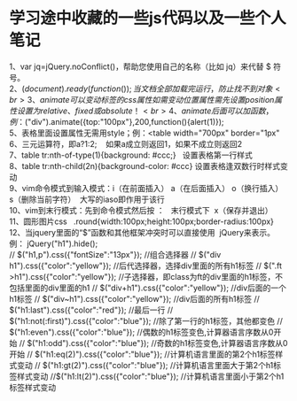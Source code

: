学习途中收藏的一些js代码以及一些个人笔记<br> 
===
1、var jq=jQuery.noConflict()，帮助您使用自己的名称（比如 jq）来代替 $ 符号。<br>
2、$(document).ready(function(){  });     当文档全部加载完运行，防止找不到对象<br>
3、animate可以变动标签的css属性   如需变动位置属性需先设置 position 属性设置为 relative、fixed 或 absolute！<br>
4、animate后面可以加函数，例：$("div").animate({top:"100px"},200,function(){alert(1)});   <br>
5、表格里面设置属性无需用style；例：<table width="700px" border="1px" <br>
6、三元运算符，即a?1:2;    如果a成立则返回1，如果不成立则返回2 <br>
7、table tr:nth-of-type(1){background: #ccc;}   设置表格第一行样式<br>
8、table tr:nth-child(2n){background-color: #ccc} 设置表格逢双数行时样式变动 <br>
9、vim命令模式到输入模式：i（在前面插入） a（在后面插入） o（换行插入） s（删除当前字符）  大写的iaso即作用于该行<br>
10、vim到末行模式：先到命令模式然后按 ：   末行模式下  x（保存并退出）<br>
11、圆形图片css    .round{width:100px;height:100px;border-radius:100px} <br>
12、当jquery里面的“$”函数和其他框架冲突时可以直接使用  jQuery来表示。例：	jQuery("h1").hide();  <br>
            // $("h1,p").css({"fontSize":"13px"});    //组合选择器
            // $("div h1").css({"color":"yellow"});        //后代选择器，选择div里面的所有h1标签
            // $(".ft >h1").css({"color":"yellow"});    //子选择器，即class为ft的div里面的h1标签，不包括里面的div里面的h1
            // $("div+h1").css({"color":"yellow"});   //div后面的一个h1标签
            // $("div~h1").css({"color":"yellow"});       //div后面的所有h1标签
            // $("h1:last").css({"color":"red"});        //最后一行
            // $("h1:not(:first)").css({"color":"blue"});         //除了第一行的h1标签，其他都变色
            // $("h1:even").css({"color":"blue"});         //偶数的h1标签变色,计算器语言序数从0开始
            // $("h1:odd").css({"color":"blue"});      //奇数的h1标签变色,计算器语言序数从0开始
            // $("h1:eq(2)").css({"color":"blue"});  //计算机语言里面的第2个h1标签样式变动
            // $("h1:gt(2)").css({"color":"blue"});  //计算机语言里面大于第2个h1标签样式变动
            //$("h1:lt(2)").css({"color":"blue"});  //计算机语言里面小于第2个h1标签样式变动

